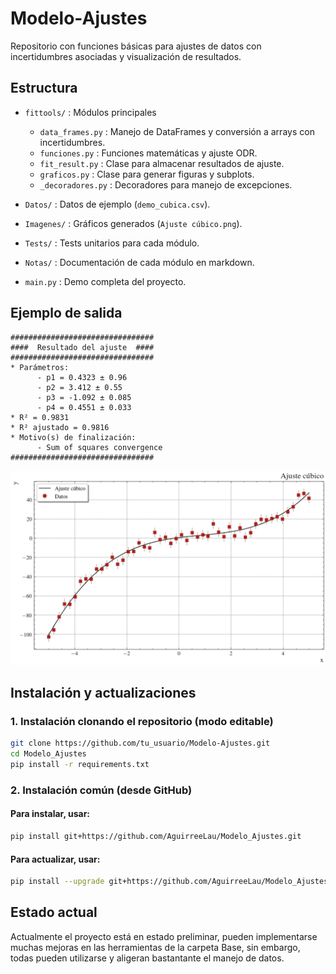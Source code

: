 # Modelo-Ajustes

Repositorio con funciones básicas para ajustes de datos con incertidumbres asociadas y visualización de resultados.

## Estructura

- `fittools/` : Módulos principales
    - `data_frames.py` : Manejo de DataFrames y conversión a arrays con incertidumbres.
    - `funciones.py` : Funciones matemáticas y ajuste ODR.
    - `fit_result.py` : Clase para almacenar resultados de ajuste.
    - `graficos.py` : Clase para generar figuras y subplots.
    - `_decoradores.py` : Decoradores para manejo de excepciones.

- `Datos/` : Datos de ejemplo (`demo_cubica.csv`).
- `Imagenes/` : Gráficos generados (`Ajuste cúbico.png`).
- `Tests/` : Tests unitarios para cada módulo.
- `Notas/` : Documentación de cada módulo en markdown.
- `main.py` : Demo completa del proyecto.

## Ejemplo de salida

```
################################
####  Resultado del ajuste  ####
################################
* Parámetros:
      - p1 = 0.4323 ± 0.96
      - p2 = 3.412 ± 0.55
      - p3 = -1.092 ± 0.085
      - p4 = 0.4551 ± 0.033
* R² = 0.9831
* R² ajustado = 0.9816
* Motivo(s) de finalización:
      - Sum of squares convergence
################################
```

![Ajuste cúbico](Imagenes/Ajuste_cubico.png)

## Instalación y actualizaciones

### 1. Instalación clonando el repositorio (modo editable)

```bash
git clone https://github.com/tu_usuario/Modelo-Ajustes.git
cd Modelo_Ajustes
pip install -r requirements.txt
```

### 2. Instalación común (desde GitHub)

#### Para instalar, usar:
```bash
pip install git+https://github.com/AguirreeLau/Modelo_Ajustes.git
```
#### Para actualizar, usar:
```bash
pip install --upgrade git+https://github.com/AguirreeLau/Modelo_Ajustes.git
```

## Estado actual

Actualmente el proyecto está en estado preliminar, pueden implementarse muchas mejoras en las herramientas de la carpeta Base, sin embargo, todas pueden utilizarse y aligeran bastantante el manejo de datos.

